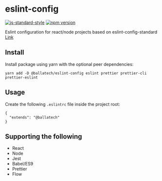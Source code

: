 # eslint-config

[![js-standard-style](https://img.shields.io/badge/code%20style-standard-brightgreen.svg)](http://standardjs.com) [![npm version](http://img.shields.io/npm/v/%40ballatech%2Feslint-config.svg?style=flat)](https://npmjs.org/package/%40ballatech%2Feslint-config "View this project on npm")

Eslint configuration for react/node projects based on eslint-config-standard [Link](https://github.com/standard/eslint-config-standard "Link")

## Install

Install package using yarn with the optional peer dependencies:

    yarn add -D @ballatech/eslint-config eslint prettier prettier-cli prettier-eslint

## Usage

Create the following `.eslintrc` file inside the project root:

    {
      "extends": "@ballatech"
    }

## Supporting the following

- React
- Node
- Jest
- Babel/ES9
- Prettier
- Flow
